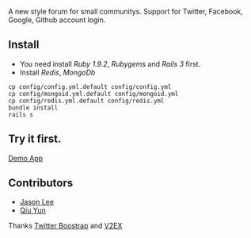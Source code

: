 A new style forum for small communitys.
Support for Twitter, Facebook, Google, Github account login.

## Install

  * You need install *Ruby 1.9.2*, *Rubygems* and *Rails 3* first.
  * Install *Redis*, *MongoDb* 
    
  ```
  cp config/config.yml.default config/config.yml
  cp config/mongoid.yml.default config/mongoid.yml
  cp config/redis.yml.default config/redis.yml
  bundle install
  rails s
  ```

## Try it first.

[Demo App](http://put.im)

## Contributors

* [Jason Lee](http://github.com/huacnlee)
* [Qiu Yun](http://github.com/qiuyun8m)

Thanks [Twitter Boostrap](http://twitter.github.com/boostrap) and [V2EX](http://v2ex.com)
